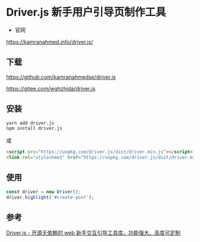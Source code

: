 # Driver.js 新手用户引导页制作工具

- 官网

https://kamranahmed.info/driver.js/

## 下载

https://github.com/kamranahmedse/driver.js

https://gitee.com/wghzhida/driver.js


## 安装

```sh
yarn add driver.js
npm install driver.js
```
或
```html
<script src="https://unpkg.com/driver.js/dist/driver.min.js"></script>
<link rel="stylesheet" href="https://unpkg.com/driver.js/dist/driver.min.css">
```

## 使用

```js
const driver = new Driver();
driver.highlight('#create-post');
```


## 参考


[Driver.js - 开源无依赖的 web 新手交互引导工具库，功能强大、高度可定制](https://zhuanlan.zhihu.com/p/544404499)



